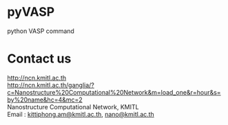 # pyVASP
python VASP command

# Contact us
http://ncn.kmitl.ac.th<br>
http://ncn.kmitl.ac.th/ganglia/?c=Nanostructure%20Computational%20Network&m=load_one&r=hour&s=by%20name&hc=4&mc=2<br>
Nanostructure Computational Network, KMITL<br>
Email : kittiphong.am@kmitl.ac.th, nano@kmitl.ac.th